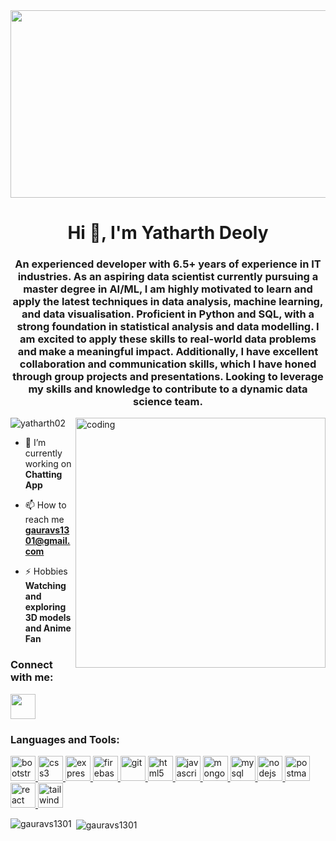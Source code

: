 <img src="https://www.bleepstatic.com/content/hl-images/2021/05/10/GitHub-headpic.jpg" height="300" width="1400">


<h1 align="center">Hi 👋, I'm Yatharth Deoly</h1>
<h3 align="center">An experienced developer with 6.5+ years of experience in IT industries. As an aspiring data scientist currently
pursuing a master degree in AI/ML, I am highly motivated to learn and apply the latest techniques in data analysis,
machine learning, and data visualisation. Proficient in Python and SQL, with a strong foundation in statistical analysis
and data modelling.
I am excited to apply these skills to real-world data problems and make a meaningful impact. Additionally, I have
excellent collaboration and communication skills, which I have honed through group projects and presentations.
Looking to leverage my skills and knowledge to contribute to a dynamic data science team.</h3>

<img align="right" alt="coding" width="400" src="https://gist.github.com/patevs/b007a0e98fb216438d4cbf559fac4166/raw/88f20c9d749d756be63f22b09f3c4ac570bc5101/programming.gif">

<p align="left"> <img src="https://komarev.com/ghpvc/?username=yatharth02&label=Profile%20views&color=0e75b6&style=flat" alt="yatharth02" /> </p>

- 🔭 I’m currently working on **Chatting App**

- 📫 How to reach me **gauravs1301@gmail.com**

- ⚡ Hobbies **Watching and exploring 3D models and Anime Fan**

<h3 align="left">Connect with me:</h3><a href="https://www.linkedin.com/in/gaurav-singh-8a366a226/"><img src="https://cdn-icons-png.flaticon.com/512/179/179330.png" width="40" height="40"/></a>
<p align="left">
</p>

<h3 align="left">Languages and Tools:</h3>
<p align="left"> <a href="https://getbootstrap.com" target="_blank" rel="noreferrer"> <img src="https://www.vectorlogo.zone/logos/getbootstrap/getbootstrap-ar21.png" alt="bootstrap" width="40" height="40"/> </a> <a href="https://www.w3schools.com/css/" target="_blank" rel="noreferrer"> <img src="https://upload.wikimedia.org/wikipedia/commons/thumb/6/62/CSS3_logo.svg/800px-CSS3_logo.svg.png" alt="css3" width="40" height="40"/> </a> <a href="https://expressjs.com" target="_blank" rel="noreferrer"> <img src="https://w7.pngwing.com/pngs/925/447/png-transparent-express-js-node-js-javascript-mongodb-node-js-text-trademark-logo.png" alt="express" width="40" height="40"/> </a> <a href="https://firebase.google.com/" target="_blank" rel="noreferrer"> <img src="https://www.vectorlogo.zone/logos/firebase/firebase-icon.svg" alt="firebase" width="40" height="40"/> </a> <a href="https://git-scm.com/" target="_blank" rel="noreferrer"> <img src="https://www.vectorlogo.zone/logos/git-scm/git-scm-icon.svg" alt="git" width="40" height="40"/> </a> <a href="https://www.w3.org/html/" target="_blank" rel="noreferrer"> <img src="https://img.freepik.com/free-icon/html5_318-903450.jpg" alt="html5" width="40" height="40"/> </a> <a href="https://developer.mozilla.org/en-US/docs/Web/JavaScript" target="_blank" rel="noreferrer"> <img src="https://www.freepnglogos.com/uploads/javascript-png/javascript-logo-transparent-logo-javascript-images-3.png" alt="javascript" width="40" height="40"/> </a> <a href="https://www.mongodb.com/" target="_blank" rel="noreferrer"> <img src="https://cdn.iconscout.com/icon/free/png-256/mongodb-3521676-2945120.png" alt="mongodb" width="40" height="40"/> </a> <a href="https://www.mysql.com/" target="_blank" rel="noreferrer"> <img src="https://www.freepnglogos.com/uploads/logo-mysql-png/logo-mysql-mysql-logo-png-images-are-download-crazypng-21.png" alt="mysql" width="40" height="40"/> </a> <a href="https://nodejs.org" target="_blank" rel="noreferrer"> <img src="https://ih1.redbubble.net/image.1637717834.1604/pp,840x830-pad,1000x1000,f8f8f8.u1.jpg" alt="nodejs" width="40" height="40"/> </a> <a href="https://postman.com" target="_blank" rel="noreferrer"> <img src="https://www.vectorlogo.zone/logos/getpostman/getpostman-icon.svg" alt="postman" width="40" height="40"/> </a> <a href="https://reactjs.org/" target="_blank" rel="noreferrer"> <img src="https://ionicframework.com/docs/icons/logo-react-icon.png" alt="react" width="40" height="40"/> </a> <a href="https://tailwindcss.com/" target="_blank" rel="noreferrer"> <img src="https://www.vectorlogo.zone/logos/tailwindcss/tailwindcss-icon.svg" alt="tailwind" width="40" height="40"/> </a> </p>

<p><img align="left" src="https://github-readme-stats.vercel.app/api/top-langs?username=gauravs1301&show_icons=true&locale=en&layout=compact" alt="gauravs1301" /></p>

<p>&nbsp;<img align="center" src="https://github-readme-stats.vercel.app/api?username=gauravs1301&show_icons=true&locale=en" alt="gauravs1301" /></p>
